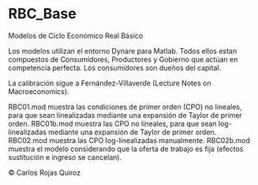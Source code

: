 # RBC_Base
Modelos de Ciclo Económico Real Básico

Los modelos utilizan el entorno Dynare para Matlab. Todos ellos estan compuestos de Consumidores, Productores y Gobierno que actúan en competencia perfecta. Los consumidores son dueños del capital. 

La calibración sigue a Fernández-Villaverde (Lecture Notes on Macroeconomics). 

RBC01.mod  muestra las condiciones de primer orden (CPO) no lineales, para que sean linealizadas mediante una expansión de Taylor de primer orden. 
RBC01b.mod muestra las CPO no lineales, para que sean log-linealizadas mediante una expansión de Taylor de primer orden. 
RBC02.mod  muestra las CPO log-linealizadas manualmente. 
RBC02b.mod muestra el modelo considerando que la oferta de trabajo es fija (efectos sustitución e ingreso se cancelan).

© Carlos Rojas Quiroz
